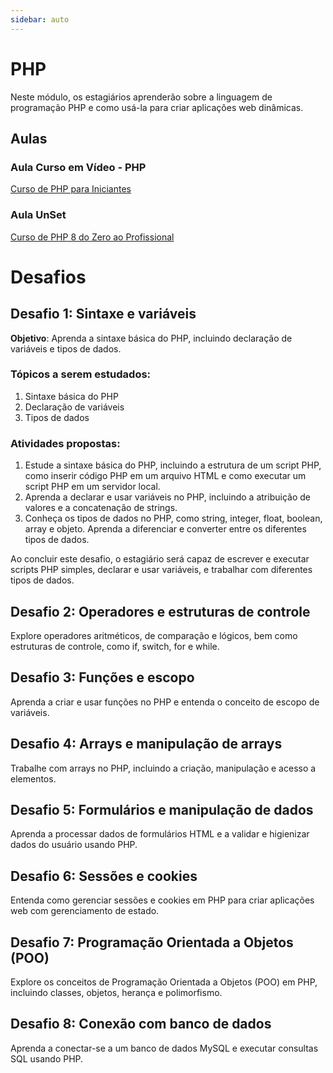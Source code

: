 ```yaml
---
sidebar: auto
---
```


# PHP

Neste módulo, os estagiários aprenderão sobre a linguagem de programação PHP e como usá-la para criar aplicações web dinâmicas.

## Aulas

### Aula Curso em Vídeo - PHP

[Curso de PHP para Iniciantes](https://www.youtube.com/playlist?list=PLHz_AreHm4dm4beCCCmW4xwpmLf6EHY9k)

### Aula UnSet

[Curso de PHP 8 do Zero ao Profissional](https://www.youtube.com/playlist?list=PL0N5TAOhX5E9eJ9Ix6YUIgEw3lNmaIEE9)

# Desafios

## Desafio 1: Sintaxe e variáveis

**Objetivo**: Aprenda a sintaxe básica do PHP, incluindo declaração de variáveis e tipos de dados.

### Tópicos a serem estudados:

1. Sintaxe básica do PHP
2. Declaração de variáveis
3. Tipos de dados

### Atividades propostas:

1. Estude a sintaxe básica do PHP, incluindo a estrutura de um script PHP, como inserir código PHP em um arquivo HTML e como executar um script PHP em um servidor local.
2. Aprenda a declarar e usar variáveis no PHP, incluindo a atribuição de valores e a concatenação de strings.
3. Conheça os tipos de dados no PHP, como string, integer, float, boolean, array e objeto. Aprenda a diferenciar e converter entre os diferentes tipos de dados.

Ao concluir este desafio, o estagiário será capaz de escrever e executar scripts PHP simples, declarar e usar variáveis, e trabalhar com diferentes tipos de dados.

## Desafio 2: Operadores e estruturas de controle

Explore operadores aritméticos, de comparação e lógicos, bem como estruturas de controle, como if, switch, for e while.

## Desafio 3: Funções e escopo

Aprenda a criar e usar funções no PHP e entenda o conceito de escopo de variáveis.

## Desafio 4: Arrays e manipulação de arrays

Trabalhe com arrays no PHP, incluindo a criação, manipulação e acesso a elementos.

## Desafio 5: Formulários e manipulação de dados

Aprenda a processar dados de formulários HTML e a validar e higienizar dados do usuário usando PHP.

## Desafio 6: Sessões e cookies

Entenda como gerenciar sessões e cookies em PHP para criar aplicações web com gerenciamento de estado.

## Desafio 7: Programação Orientada a Objetos (POO)

Explore os conceitos de Programação Orientada a Objetos (POO) em PHP, incluindo classes, objetos, herança e polimorfismo.

## Desafio 8: Conexão com banco de dados

Aprenda a conectar-se a um banco de dados MySQL e executar consultas SQL usando PHP.

